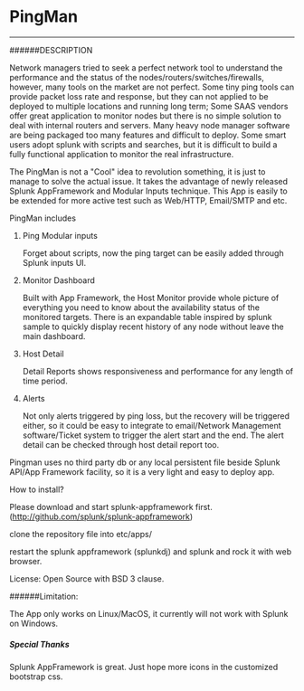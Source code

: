 PingMan
=======


---------

######DESCRIPTION


Network managers tried to seek a perfect network tool to understand the performance and the status of the nodes/routers/switches/firewalls, however, many tools on the market are not perfect. Some tiny ping tools can provide packet loss rate and response, but they can not applied to be deployed to multiple locations and running long term; Some SAAS vendors offer great application to monitor nodes but there is no simple solution to deal with internal routers and servers.  Many heavy node manager software are being packaged too many features and difficult to deploy. Some smart users adopt splunk with scripts and searches, but it is difficult to build a fully functional application to monitor the real infrastructure.

The PingMan is not a "Cool" idea to revolution something, it is just to manage to solve the actual issue. It takes the advantage of newly released Splunk AppFramework and Modular Inputs technique. This App is easily to be extended for more active test such as Web/HTTP, Email/SMTP and etc. 

PingMan includes

1. Ping Modular inputs

   Forget about scripts, now the ping target can be easily added through Splunk inputs UI.
   
2. Monitor Dashboard 

   Built with App Framework, the Host Monitor provide whole picture of everything you need to know about the availability status of the monitored targets.
   There is an expandable table inspired by splunk sample to quickly display recent history of any node without leave the main dashboard.
   
3. Host Detail 

   Detail Reports shows responsiveness and performance for any length of time period.
   
4. Alerts

   Not only alerts triggered by ping loss, but the recovery will be triggered either, so it could be easy to integrate to email/Network Management software/Ticket system to trigger the alert start and the end. The alert detail can be checked through host detail report too.

Pingman uses no third party db or any local persistent file beside Splunk API/App Framework facility, so it is a very light and easy to deploy app.



How to install?

Please download and start splunk-appframework first. (http://github.com/splunk/splunk-appframework) 

clone the repository file into etc/apps/

restart the splunk appframework (splunkdj) and splunk and rock it with web browser.

License: Open Source with BSD 3 clause. 


######Limitation:

The App only works on Linux/MacOS, it currently will not work with Splunk on Windows.    


##### Special Thanks

Splunk AppFramework is great.   Just hope more icons in the customized bootstrap css.





